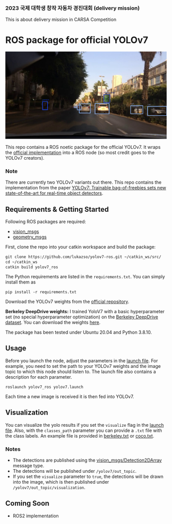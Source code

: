 ### 2023 국제 대학생 창작 자동차 경진대회 (delivery mission)
This is about delivery mission in CARSA Competition

# ROS package for official YOLOv7

![YOLOv7 Berkeley DeepDrive](berkeley_example.png)

This repo contains a ROS noetic package for the official YOLOv7. It wraps the 
[official implementation](https://github.com/WongKinYiu/yolov7) into a ROS node (so most credit 
goes to the YOLOv7 creators).

### Note
There are currently two YOLOv7 variants out there. This repo contains the 
implementation from the paper [YOLOv7: Trainable bag-of-freebies sets new state-of-the-art for real-time object detectors](https://arxiv.org/abs/2207.02696).

## Requirements & Getting Started

Following ROS packages are required:
- [vision_msgs](http://wiki.ros.org/vision_msgs)
- [geometry_msgs](http://wiki.ros.org/geometry_msgs)

First, clone the repo into your catkin workspace and build the package:
```
git clone https://github.com/lukazso/yolov7-ros.git ~/catkin_ws/src/
cd ~/catkin_ws
catkin build yolov7_ros
```

The Python requirements are listed in the `requirements.txt`. You can simply 
install them as
```
pip install -r requirements.txt
```

Download the YOLOv7 weights from the [official repository](https://github.com/WongKinYiu/yolov7).

**Berkeley DeepDrive weights:** I trained YoloV7 with a basic hyperparameter set (no special hyperparameter optimization) on the [Berkeley DeepDrive dataset](https://bdd-data.berkeley.edu/). You can download the weights [here](https://drive.google.com/drive/folders/1OfC1dQx2db0dmmQA15_WScUptbYcfsZ8?usp=sharing).

The package has been tested under Ubuntu 20.04 and Python 3.8.10.

## Usage
Before you launch the node, adjust the parameters in the 
[launch file](launch/yolov7.launch). For example, you need to set the path to your 
YOLOv7 weights and the image topic to which this node should listen to. The launch 
file also contains a description for each parameter.

```
roslaunch yolov7_ros yolov7.launch
```

Each time a new image is received it is then fed into YOLOv7.

## Visualization
You can visualize the yolo results if you set the `visualize` flag in the [launch file](launch/yolov7.launch). Also, with the `classes_path` parameter you can provide a `.txt` file with the class labels. An example file is provided in [berkeley.txt](class_labels/berkeley.txt) or [coco.txt](class_labels/coco.txt).

### Notes
- The detections are published using the [vision_msgs/Detection2DArray](http://docs.ros.org/en/api/vision_msgs/html/msg/Detection2DArray.html) message type.
- The detections will be published under `/yolov7/out_topic`.
- If you set the `visualize` parameter to `true`, the detections will be drawn into 
  the image, which is then published under `/yolov7/out_topic/visualization`.

## Coming Soon
- ROS2 implementation
